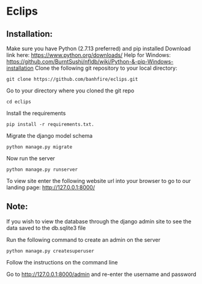 # Eclips

## Installation:
  Make sure you have Python (2.7.13 preferred) and pip installed
    Download link here: https://www.python.org/downloads/
    Help for Windows: https://github.com/BurntSushi/nfldb/wiki/Python-&-pip-Windows-installation
  Clone the following git repository to your local directory:
  ```
  git clone https://github.com/banhfire/eclips.git
  ```
  Go to your directory where you cloned the git repo
  ```
  cd eclips
  ```
  Install the requirements
  ```
  pip install -r requirements.txt.
  ```
  Migrate the django model schema
  ```
  python manage.py migrate
  ```
  Now run the server
  ```
  python manage.py runserver
  ```
To view site enter the following website url into your browser to go to our landing page:
http://127.0.0.1:8000/

## Note:
  If you wish to view the database through the django admin site
  to see the data saved to the db.sqlite3 file

  Run the following command to create an admin on the server
  ```
  python manage.py createsuperuser
  ```
  Follow the instructions on the command line

  Go to http://127.0.0.1:8000/admin and re-enter the username and password
